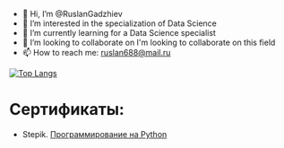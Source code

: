 - 👋 Hi, I’m @RuslanGadzhiev
- 👀 I’m interested in the specialization of Data Science
- 🌱 I’m currently learning for a Data Science specialist
- 💞️ I’m looking to collaborate on I'm looking to collaborate on this field
- 📫 How to reach me: ruslan688@mail.ru


[![Top Langs](https://github-readme-stats.vercel.app/api/top-langs/?username=RuslanGadzhiev)](https://github.com/RuslanGadzhiev/github-readme-stats)

<!---
RuslanGadzhiev/RuslanGadzhiev is a ✨ special ✨ repository because its `README.md` (this file) appears on your GitHub profile.
You can click the Preview link to take a look at your changes.

[![Top Langs](https://github-readme-stats.vercel.app/api/top-langs/?username=RuslanGadzhiev)](https://github.com/RuslanGadzhiev/github-readme-stats)
--->
# Сертификаты:

* Stepik. [Программирование на Python](https://github.com/RuslanGadzhiev/RuslanGadzhiev/blob/main/stepik-certificate-67-8b684d3.pdf)
